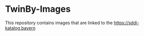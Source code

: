 # TwinBy-Images

This repository contains images that are linked to the https://sddi-katalog.bayern
